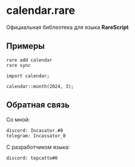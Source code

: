 # calendar.rare
Официальная библеотека для языка **RareScript**
## Примеры
```
rare add calendar
rare sync
```
```
import calendar;

calendar::month(2024, 3);
```
## Обратная связь 
Со мной: 
```
discord: Incasator.#0
telegram: Incassator_0
```

С разработчиком языка:
```
discord: topcatto#0
```


